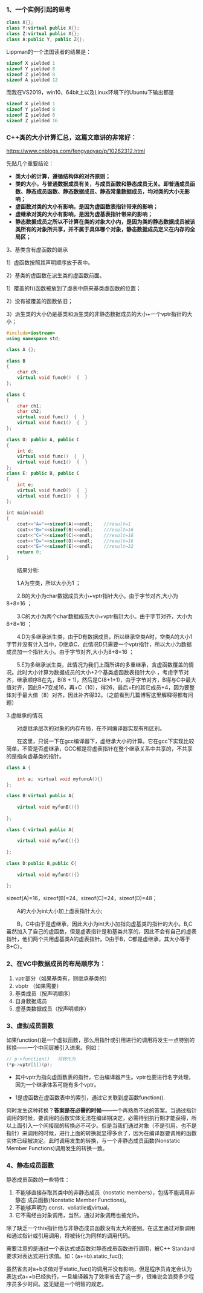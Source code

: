 ### 1、一个实例引起的思考

~~~C++
class X{};
class Y:virtual public X{};
class Z:virtual public X{};
class A:public Y, public Z{};
~~~

Lippman的一个法国读者的结果是：

```C++
sizeof X yielded 1                         
sizeof Y yielded 8                         
sizeof Z yielded 8                         
sizeof A yielded 12 
```

而我在VS2019，win10，64bit上以及Linux环境下的Ubuntu下输出都是

~~~C++
sizeof X yielded 1   
sizeof Y yielded 8  
sizeof Z yielded 8    
sizeof Z yielded 16   
~~~





### C++类的大小计算汇总，这篇文章讲的非常好：

https://www.cnblogs.com/fengyaoyao/p/10262312.html

先贴几个重要结论：

- **类大小的计算，遵循结构体的对齐原则；**
- **类的大小，与普通数据成员有关，与成员函数和静态成员无关。即普通成员函数、静态成员函数、静态数据成员、静态常量数据成员，均对类的大小无影响；**
- **虚函数对类的大小有影响，是因为虚函数表指针带来的影响；**
- **虚继承对类的大小有影响，是因为虚基表指针带来的影响；**
- **静态数据成员之所以不计算在类的对象大小内，是因为类的静态数据成员被该类所有的对象所共享，并不属于具体哪个对象，静态数据成员定义在内存的全局区；**



3、基类含有虚函数的继承

1）虚函数按照其声明顺序放于表中。

2）基类的虚函数在派生类的虚函数前面。

1）覆盖的f()函数被放到了虚表中原来基类虚函数的位置；

2）没有被覆盖的函数依旧；

3）派生类的大小仍是基类和派生类的非静态数据成员的大小+一个vptr指针的大小；

~~~C++
#include<iostream>
using namespace std;

class A {};   
 
class B    
{ 
    char ch;    
    virtual void func0()  {  }  
};  
 
class C   
{ 
    char ch1; 
    char ch2; 
    virtual void func()  {  }   
    virtual void func1()  {  }  
}; 
 
class D: public A, public C 
{    
    int d;    
    virtual void func()  {  }  
    virtual void func1()  {  } 
};    
class E: public B, public C 
{    
    int e;    
    virtual void func0()  {  }  
    virtual void func1()  {  } 
}; 
 
int main(void) 
{ 
    cout<<"A="<<sizeof(A)<<endl;    //result=1 
    cout<<"B="<<sizeof(B)<<endl;    //result=16     
    cout<<"C="<<sizeof(C)<<endl;    //result=16 
    cout<<"D="<<sizeof(D)<<endl;    //result=16 
    cout<<"E="<<sizeof(E)<<endl;    //result=32 
    return 0; 
}
~~~

　　结果分析: 

　　1.A为空类，所以大小为1 ；

　　2.B的大小为char数据成员大小+vptr指针大小。由于字节对齐,大小为8+8=16 ；

　　3.C的大小为两个char数据成员大小+vptr指针大小。由于字节对齐，大小为8+8=16 ；

　　4.D为多继承派生类，由于D有数据成员，所以继承空类A时，空类A的大小1字节并没有计入当中，D继承C，此情况D只需要一个vptr指针，所以大小为数据成员加一个指针大小。由于字节对齐,大小为8+8=16 ；

　　5.E为多继承派生类，此情况为我们上面所讲的多重继承，含虚函数覆盖的情况。此时大小计算为数据成员的大小+2个基类虚函数表指针大小 ，考虑字节对齐，继承顺序B在先，B(8 + 1)，然后是C(8+1+1)，由于字节对齐，B得与C中最大值对齐，因此B+7变成16，再+C（10），得26，最后+E的其它成员+4，因为要整体对于最大值（8）对齐，因此补齐得32。（之前看到几篇博客这里解释得都有问题）

3.虚继承的情况

　　对虚继承层次的对象的内存布局，在不同编译器实现有所区别。 

　　在这里，只说一下在gcc编译器下，虚继承大小的计算。它在gcc下实现比较简单，不管是否虚继承，GCC都是将虚表指针在整个继承关系中共享的，不共享的是指向虚基类的指针。

~~~C++
class A {
 
    int a;　virtual void myfuncA(){}
};
 
class B:virtual public A{
 
    virtual void myfunB(){}
 
};
 
class C:virtual public A{
 
    virtual void myfunC(){}
 
};
 
class D:public B,public C{
 
    virtual void myfunD(){}
 
};
~~~

sizeof(A)=16，sizeof(B)=24，sizeof(C)=24，sizeof(D)=48；

　　A的大小为int大小加上虚表指针大小;

　　B，C中由于是虚继承，因此大小为int大小加指向虚基类的指针的大小。B,C虽然加入了自己的虚函数，但是虚表指针是和基类共享的，因此不会有自己的虚表指针，他们两个共用虚基类A的虚表指针。D由于B，C都是虚继承，其大小等于B+C）。





### 2、在VC中数据成员的布局顺序为：

1. vptr部分（如果基类有，则继承基类的）
2. vbptr （如果需要）
3. 基类成员（按声明顺序）
4. 自身数据成员
5. 虚基类数据成员（按声明顺序）

### 3、虚拟成员函数

如果function()是一个虚拟函数，那么用指针或引用进行的调用将发生一点特别的转换——一个中间层被引入进来。例如：

~~~C++
// p->function()   将转化为
(*p->vptr[1])(p);
~~~

- 其中vptr为指向虚函数表的指针，它由编译器产生。vptr也要进行名字处理，因为一个继承体系可能有多个vptr。

- 1是虚函数在虚函数表中的索引，通过它关联到虚函数function().

  

何时发生这种转换？**答案是在必需的时候**——一个再熟悉不过的答案。当通过指针调用的时候，要调用的函数实体无法在编译期决定，必需待到执行期才能获得，所以上面引入一个间接层的转换必不可少。但是当我们通过对象（不是引用，也不是指针）来调用的时候，进行上面的转换就显得多余了，因为在编译器要调用的函数实体已经被决定。此时调用发生的转换，与一个非静态成员函数(Nonstatic Member Functions)调用发生的转换一致。

### 4、静态成员函数

静态成员函数的一些特性：

1. 不能够直接存取其类中的非静态成员（nostatic members），包括不能调用非静态
   成员函数(Nonstatic Member Functions)。
2. 不能够声明为 const、voliatile或virtual。
3. 它不需经由对象调用，当然，通过对象调用也被允许。

除了缺乏一个this指针他与非静态成员函数没有太大的差别。在这里通过对象调用和通过指针或引用调用，将被转化为同样的调用代码。

需要注意的是通过一个表达式或函数对静态成员函数进行调用，被C++ Standard要求对表达式进行求值。如：(a+=b).static_fuc();

虽然省去对a+b求值对于static_fuc()的调用并没有影响，但是程序员肯定会认为表达式a+=b已经执行，一旦编译器为了效率省去了这一步，很难说会浪费多少程序员多少时间。这无疑是一个明智的规定。

